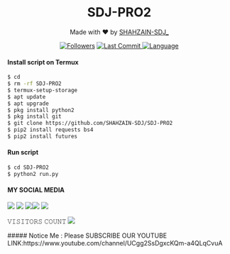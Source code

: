 <h1 align="center">
  SDJ-PRO2
</h1>
</div>
<p align="center">
  Made with ❤️ by <a href="https://www.facebook.com/HATERZKAABUUGZAINI2">SHAHZAIN-SDJ_</a>
</p>
<p align="center">

<a href="https://github.com/SHAHZAIN-SDJ/followers">
<img title="Followers" src="https://img.shields.io/github/followers/SHAHZAIN-SDJ?label=Followers&color=blue&style=flat-square"></a>
<a href="https://github.com/SHAHZAIN-SDJ/termux-style/stargazers/">
  <a href="https://github.com/SHAHZAIN-SDJ/SDJ-PRO2">
    <img alt="Last Commit" src="https://img.shields.io/github/last-commit/SHAHZAIN-SDJ/SDJ-PRO2.svg"/>
  </a>
  <a href="https://github.com/SHAHZAIN-SDJ/SDJ-PRO2">
    <img alt="Language" src="https://img.shields.io/github/languages/count/SHAHZAIN-SDJ/SDJ-PRO2.svg"/>

  </a>
</div>
<p align="center">

#### Install script on Termux
```bash
$ cd
$ rm -rf SDJ-PRO2
$ termux-setup-storage
$ apt update 
$ apt upgrade
$ pkg install python2
$ pkg install git
$ git clone https://github.com/SHAHZAIN-SDJ/SDJ-PRO2
$ pip2 install requests bs4
$ pip2 install futures
```
#### Run script
```bash
$ cd SDJ-PRO2
$ python2 run.py
```
#### MY SOCIAL MEDIA

[![](https://img.shields.io/badge/Github-black?logo=Github&logoColor=black&labelColor=white)](https://github.com/SHAHZAIN-SDJ) [![](https://img.shields.io/badge/Twitter-blue?logo=Twitter&logoColor=White&labelColor=white)](https://mobile.twitter.com/sdj)
[![](https://img.shields.io/badge/Facebook-blue?logo=Facebook&logoColor=blue&labelColor=white)](https://www.facebook.com/HATERZKAABUUGZAINI2)[![](https://img.shields.io/badge/Instagram-red?logo=Instagram&logoColor=red&labelColor=white)](https://www.instagram.com/sdj/) [![](https://img.shields.io/badge/Whatsapp-CHAT-red?logo=Whatsapp&logoColor=Brightgreen&labelColor=white)](https://wa.me/923417264556?text=Asalamualaikum+bro)

𝚅𝙸𝚂𝙸𝚃𝙾𝚁𝚂 𝙲𝙾𝚄𝙽𝚃
 <img src="https://profile-counter.glitch.me/SHAHZAIN-SDJ/count.svg" />
</p>
##### Notice Me : Please SUBSCRIBE OUR YOUTUBE 
LINK:https://www.youtube.com/channel/UCgg2SsDgxcKQm-a4QLqCvuA
